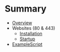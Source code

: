 # Summary

* [Overview](README.md)
* Websites (80 & 443)
  * [Installation](createNginxReverseProxyContainer.sh.md)
  * [Startup](start.sh.md)
* [ExampleScript](ExampleScript.sh.md)
